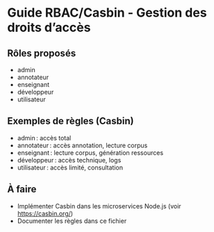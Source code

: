 # Guide RBAC/Casbin - Gestion des droits d’accès

## Rôles proposés
- admin
- annotateur
- enseignant
- développeur
- utilisateur

## Exemples de règles (Casbin)
- admin : accès total
- annotateur : accès annotation, lecture corpus
- enseignant : lecture corpus, génération ressources
- développeur : accès technique, logs
- utilisateur : accès limité, consultation

## À faire
- Implémenter Casbin dans les microservices Node.js (voir https://casbin.org/)
- Documenter les règles dans ce fichier
